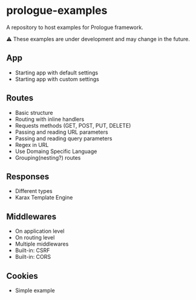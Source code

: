 # prologue-examples
A repository to host examples for Prologue framework.

⚠️ These examples are under development and may change in the future.

## App
- Starting app with default settings
- Starting app with custom settings

## Routes
- Basic structure
- Routing with inline handlers
- Requests methods (GET, POST, PUT, DELETE)
- Passing and reading URL parameters
- Passing and reading query parameters
- Regex in URL
- Use Domaing Specific Language
- Grouping(nesting?) routes

## Responses
- Different types
- Karax Template Engine

## Middlewares
- On application level
- On routing level
- Multiple middlewares
- Built-in: CSRF
- Built-in: CORS

## Cookies
- Simple example